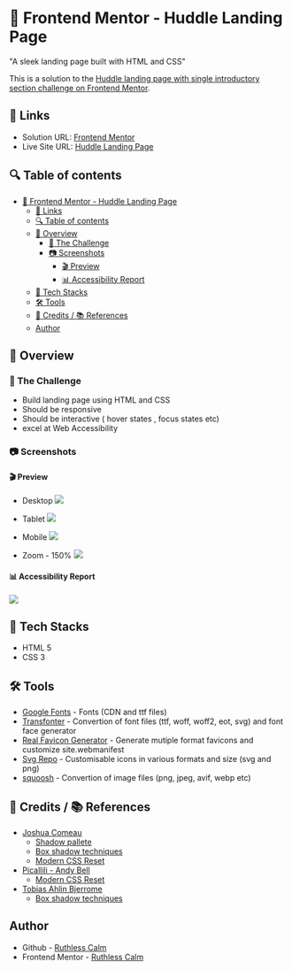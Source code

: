 # 🚀 Frontend Mentor - Huddle Landing Page
"A sleek landing page built with HTML and CSS"

This is a solution to the [Huddle landing page with single introductory section challenge on Frontend Mentor](https://www.frontendmentor.io/challenges/huddle-landing-page-with-a-single-introductory-section-B_2Wvxgi0).

## 🔗 Links 
- Solution URL: [Frontend Mentor]()
- Live Site URL: [Huddle Landing Page](https://ruthless-calm.github.io/frontend-mentor-projects/huddle-landing-page/)

## 🔍 Table of contents

- [🚀 Frontend Mentor - Huddle Landing Page](#-frontend-mentor---huddle-landing-page)
  - [🔗 Links](#-links)
  - [🔍 Table of contents](#-table-of-contents)
  - [📔 Overview](#-overview)
    - [🎯 The Challenge](#-the-challenge)
    - [📷 Screenshots](#-screenshots)
      - [🎬 Preview](#-preview)
      - [📊 Accessibility Report](#-accessibility-report)
  - [📌 Tech Stacks](#-tech-stacks)
  - [🛠️ Tools](#️-tools)
  - [🤝 Credits / 📚 References](#-credits---references)
  - [Author](#author)
    




## 📔 Overview

### 🎯 The Challenge

- Build landing page using HTML and CSS
- Should be responsive
- Should be interactive ( hover states , focus states etc)
- excel at Web Accessibility

### 📷 Screenshots

#### 🎬 Preview

- Desktop 
![](screenshots/preview-desktop.webp)

- Tablet 
![](screenshots/preview-tablet.webp)

- Mobile 
![](screenshots/preview-mobile.webp)

- Zoom - 150%
![](screenshots/preview-zoom.webp)

#### 📊 Accessibility Report

![](screenshots/Accessibility-report.webp)

## 📌 Tech Stacks

- HTML 5
- CSS 3

## 🛠️ Tools

- [Google Fonts](https://fonts.google.com/selection?preview.text=Nature) - Fonts (CDN and ttf files)
- [Transfonter](https://transfonter.org/) - Convertion of font files (ttf, woff, woff2, eot, svg) and font face generator
- [Real Favicon Generator](https://realfavicongenerator.net) - Generate mutiple format favicons and customize site.webmanifest
- [Svg Repo](https://www.svgrepo.com/) - Customisable icons in various formats and size (svg and png)
- [squoosh](https://squoosh.app/) - Convertion of image files (png, jpeg, avif, webp etc)

## 🤝 Credits / 📚 References

- [Joshua Comeau](https://www.joshwcomeau.com/)
    - [Shadow pallete](https://www.joshwcomeau.com/shadow-palette/)
    - [Box shadow techniques](https://www.joshwcomeau.com/css/designing-shadows/)
    - [Modern CSS Reset](https://www.joshwcomeau.com/css/custom-css-reset/)
- [Picallili - Andy Bell](https://piccalil.li/author/andy-bell/)
    - [Modern CSS Reset](https://piccalil.li/blog/a-more-modern-css-reset/)
- [Tobias Ahlin Bjerrome](https://tobiasahlin.com/)
    - [Box shadow techniques](https://tobiasahlin.com/blog/layered-smooth-box-shadows/)

## Author

- Github - [Ruthless Calm](https://github.com/ruthless-calm)
- Frontend Mentor - [Ruthless Calm](https://www.frontendmentor.io/profile/ruthless-calm)


